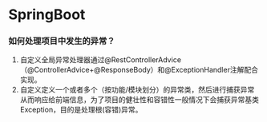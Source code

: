 # SpringBoot

### 如何处理项目中发生的异常？

1. 自定义全局异常处理器通过@RestControllerAdvice（@ControllerAdvice+@ResponseBody）和@ExceptionHandler注解配合实现。
2. 自定义定义一个或者多个（按功能/模块划分）的异常类，然后进行捕获异常从而响应给前端信息，为了项目的健壮性和容错性一般情况下会捕获异常基类Exception，目的是处理根(容错)异常。
